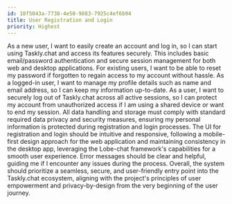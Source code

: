 ```yaml
---
id: 18f5043a-7738-4e50-9883-7925c4ef6b94
title: User Registration and Login
priority: Highest
---
```

As a new user, I want to easily create an account and log in, so I can start using Taskly.chat and access its features securely. This includes basic email/password authentication and secure session management for both web and desktop applications. For existing users, I want to be able to reset my password if forgotten to regain access to my account without hassle. As a logged-in user, I want to manage my profile details such as name and email address, so I can keep my information up-to-date. As a user, I want to securely log out of Taskly.chat across all active sessions, so I can protect my account from unauthorized access if I am using a shared device or want to end my session. All data handling and storage must comply with standard required data privacy and security measures, ensuring my personal information is protected during registration and login processes. The UI for registration and login should be intuitive and responsive, following a mobile-first design approach for the web application and maintaining consistency in the desktop app, leveraging the Lobe-chat framework's capabilities for a smooth user experience. Error messages should be clear and helpful, guiding me if I encounter any issues during the process. Overall, the system should prioritize a seamless, secure, and user-friendly entry point into the Taskly.chat ecosystem, aligning with the project's principles of user empowerment and privacy-by-design from the very beginning of the user journey.